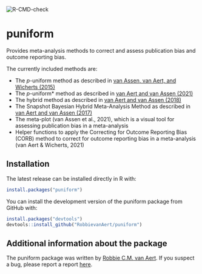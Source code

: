 
<!-- README.md is generated from README.Rmd. Please edit that file -->

![R-CMD-check](https://github.com/RobbievanAert/puniform/workflows/R-CMD-check/badge.svg?branch=master)

# puniform

Provides meta-analysis methods to correct and assess publication bias
and outcome reporting bias.

The currently included methods are:

-   The *p*-uniform method as described in [van Assen, van Aert, and
    Wicherts (2015)](https://doi.apa.org/record/2014-48759-001?doi=1)
-   The *p*-uniform\* method as described in [van Aert and van
    Assen (2021)](https://osf.io/preprints/metaarxiv/zqjr9/)
-   The hybrid method as described in [van Aert and van
    Assen (2018)](https://link.springer.com/article/10.3758/s13428-017-0967-6)
-   The Snapshot Bayesian Hybrid Meta-Analysis Method as described in
    [van Aert and van
    Assen (2017)](https://journals.plos.org/plosone/article?id=10.1371/journal.pone.0175302)
-   The meta-plot (van Assen et al., 2021), which is a visual tool for
    assessing publication bias in a meta-analysis
-   Helper functions to apply the Correcting for Outcome Reporting Bias
    (CORB) method to correct for outcome reporting bias in a
    meta-analysis (van Aert & Wicherts, 2021)

## Installation

The latest release can be installed directly in R with:

``` r
install.packages("puniform")
```

You can install the development version of the puniform package from
GitHub with:

``` r
install.packages("devtools")
devtools::install_github("RobbievanAert/puniform")
```

## Additional information about the package

The puniform package was written by [Robbie C.M. van
Aert](http://www.robbievanaert.com). If you suspect a bug, please report
a report [here](https://github.com/RobbievanAert/puniform/issues).
